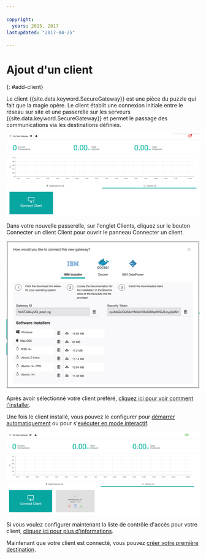```yaml
---

copyright:
  years: 2015, 2017
lastupdated: "2017-04-25"

---
```


# Ajout d'un client
{: #add-client}

Le client {{site.data.keyword.SecureGateway}} est une pièce du puzzle qui fait que la magie opère.  Le client établit une connexion initiale entre le réseau sur site et une passerelle sur les serveurs {{site.data.keyword.SecureGateway}} et permet le passage des communications via les destinations définies.

![Nouvelle passerelle](./images/newGateway.png?raw=true "Nouvelle passerelle")

Dans votre nouvelle passerelle, sur l'onglet Clients, cliquez sur le bouton Connecter un client Client pour ouvrir le panneau Connecter un client.

![Connecter un client](./images/connectClient.png?raw=true "Connecter un client")

Après avoir sélectionné votre client préféré, [cliquez ici pour voir comment l'installer](/docs/services/SecureGateway/securegateway_install.html).

Une fois le client installé, vous pouvez le configurer pour [démarrer automatiquement](/docs/services/SecureGateway/securegateway_auto-start.html) ou pour s'[exécuter en mode interactif](/docs/services/SecureGateway/securegateway_interaction.html).

![Client connecté](./images/connectedClient.png?raw=true "Client connecté")

Si vous voulez configurer maintenant la liste de contrôle d'accès pour votre client, [cliquez ici pour plus d'informations](/docs/services/SecureGateway/securegateway_acl.html).

Maintenant que votre client est connecté, vous pouvez [créer votre première destination](/docs/services/SecureGateway/securegateway_destination.html).
